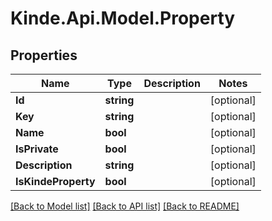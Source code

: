 # Kinde.Api.Model.Property

## Properties

Name | Type | Description | Notes
------------ | ------------- | ------------- | -------------
**Id** | **string** |  | [optional] 
**Key** | **string** |  | [optional] 
**Name** | **bool** |  | [optional] 
**IsPrivate** | **bool** |  | [optional] 
**Description** | **string** |  | [optional] 
**IsKindeProperty** | **bool** |  | [optional] 

[[Back to Model list]](../README.md#documentation-for-models) [[Back to API list]](../README.md#documentation-for-api-endpoints) [[Back to README]](../README.md)


